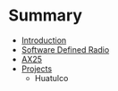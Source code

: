 # Summary

* [Introduction](README.md)
* [Software Defined Radio](documentation/SoftwareDefinedRadio.md)
* [AX25](documentation/Ax25.md)
* [Projects](documentation/Projects.md)
   * Huatulco

